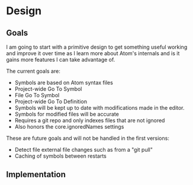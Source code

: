 
# Design

## Goals

I am going to start with a primitive design to get something useful working and improve it over
time as I learn more about Atom's internals and is it gains more features I can take advantage
of.

The current goals are:

* Symbols are based on Atom syntax files
* Project-wide Go To Symbol
* File Go To Symbol
* Project-wide Go To Definition
* Symbols will be kept up to date with modifications made in the editor.
* Symbols for modified files will be accurate
* Requires a git repo and only indexes files that are not ignored
* Also honors the core.ignoredNames settings

These are future goals and will not be handled in the first versions:

* Detect file external file changes such as from a "git pull"
* Caching of symbols between restarts

## Implementation
